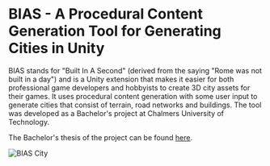 # BIAS - A Procedural Content Generation Tool for Generating Cities in Unity

BIAS stands for "Built In A Second" (derived from the saying "Rome was not built in a day") and is a Unity extension that makes it easier for both professional game developers and hobbyists to create 3D city assets for their games. It uses procedural content generation with some user input to generate cities that consist of terrain, road networks and buildings. The tool was developed as a Bachelor's project at Chalmers University of Technology.

The Bachelor's thesis of the project can be found [here](https://drive.google.com/file/d/1w27e40J0BUkVa_c9lEFAAb4XK3_CBJHg/view).

![BIAS City](https://i.imgur.com/nvDgOrF.png "BIAS City")